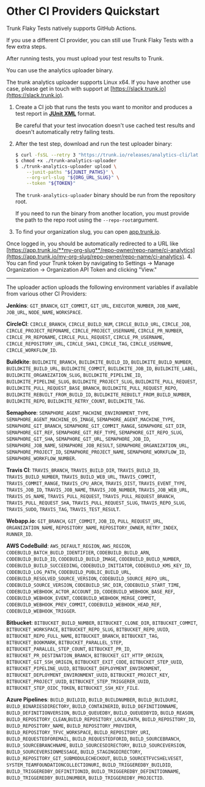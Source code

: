 # Other CI Providers Quickstart

Trunk Flaky Tests natively supports GitHub Actions.

If you use a different CI provider, you can still use Trunk Flaky Tests with a few extra steps.

After running tests, you must upload your test results to Trunk.

You can use the analytics uploader binary.

The trunk analytics uploader supports Linux x64. If you have another use case, please get in touch with support at [https://slack.trunk.io](https://slack.trunk.io).

1. Create a CI job that runs the tests you want to monitor and produces a test report in [**JUnit XML**](https://www.ibm.com/docs/en/developer-for-zos/14.1?topic=formats-junit-xml-format) format.

   Be careful that your test invocation doesn't use cached test results and doesn't automatically retry failing tests.

2. After the test step, download and run the test uploader binary:

   ```bash
   $ curl -fsSL --retry 3 "https://trunk.io/releases/analytics-cli/latest" -o ./trunk-analytics-uploader
   $ chmod +x ./trunk-analytics-uploader
   $ ./trunk-analytics-uploader upload \
       --junit-paths "${JUNIT_PATHS}" \
       --org-url-slug "${ORG_URL_SLUG}" \
       --token "${TOKEN}"
   ```

   The `trunk-analytics-uploader` binary should be run from the repository root.

   If you need to run the binary from another location, you must provide the path to the repo root using the `--repo-root`argument.

3. To find your organization slug, you can open [app.trunk.io](http://app.trunk.io).

Once logged in, you should be automatically redirected to a URL like [https://app.trunk.io/**my-org-slug**/repo-owner/repo-name/ci-analytics](https://app.trunk.io/my-org-slug/repo-owner/repo-name/ci-analytics). 4. You can find your Trunk token by navigating to Settings → Manage Organization → Organization API Token and clicking "View."

---

The uploader action uploads the following environment variables if available from various other CI Providers:

**Jenkins**: `GIT_BRANCH`, `GIT_COMMIT`, `GIT_URL`, `EXECUTOR_NUMBER`, `JOB_NAME`, `JOB_URL`, `NODE_NAME`, `WORKSPACE`.

**CircleCI**: `CIRCLE_BRANCH`, `CIRCLE_BUILD_NUM`, `CIRCLE_BUILD_URL`, `CIRCLE_JOB`, `CIRCLE_PROJECT_REPONAME`, `CIRCLE_PROJECT_USERNAME`, `CIRCLE_PR_NUMBER`, `CIRCLE_PR_REPONAME`, `CIRCLE_PULL_REQUEST`, `CIRCLE_PR_USERNAME`, `CIRCLE_REPOSITORY_URL`, `CIRCLE_SHA1`, `CIRCLE_TAG`, `CIRCLE_USERNAME`, `CIRCLE_WORKFLOW_ID`.

**Buildkite**: `BUILDKITE_BRANCH`, `BUILDKITE_BUILD_ID`, `BUILDKITE_BUILD_NUMBER`, `BUILDKITE_BUILD_URL`, `BUILDKITE_COMMIT`, `BUILDKITE_JOB_ID`, `BUILDKITE_LABEL`, `BUILDKITE_ORGANIZATION_SLUG`, `BUILDKITE_PIPELINE_ID`, `BUILDKITE_PIPELINE_SLUG`, `BUILDKITE_PROJECT_SLUG`, `BUILDKITE_PULL_REQUEST`, `BUILDKITE_PULL_REQUEST_BASE_BRANCH`, `BUILDKITE_PULL_REQUEST_REPO`, `BUILDKITE_REBUILT_FROM_BUILD_ID`, `BUILDKITE_REBUILT_FROM_BUILD_NUMBER`, `BUILDKITE_REPO`, `BUILDKITE_RETRY_COUNT`, `BUILDKITE_TAG`.

**Semaphore**: `SEMAPHORE_AGENT_MACHINE_ENVIRONMENT_TYPE`, `SEMAPHORE_AGENT_MACHINE_OS_IMAGE`, `SEMAPHORE_AGENT_MACHINE_TYPE`, `SEMAPHORE_GIT_BRANCH`, `SEMAPHORE_GIT_COMMIT_RANGE`, `SEMAPHORE_GIT_DIR`, `SEMAPHORE_GIT_REF`, `SEMAPHORE_GIT_REF_TYPE`, `SEMAPHORE_GIT_REPO_SLUG`, `SEMAPHORE_GIT_SHA`, `SEMAPHORE_GIT_URL`, `SEMAPHORE_JOB_ID`, `SEMAPHORE_JOB_NAME`, `SEMAPHORE_JOB_RESULT`, `SEMAPHORE_ORGANIZATION_URL`, `SEMAPHORE_PROJECT_ID`, `SEMAPHORE_PROJECT_NAME`, `SEMAPHORE_WORKFLOW_ID`, `SEMAPHORE_WORKFLOW_NUMBER`.

**Travis CI**: `TRAVIS_BRANCH`, `TRAVIS_BUILD_DIR`, `TRAVIS_BUILD_ID`, `TRAVIS_BUILD_NUMBER`, `TRAVIS_BUILD_WEB_URL`, `TRAVIS_COMMIT`, `TRAVIS_COMMIT_RANGE`, `TRAVIS_CPU_ARCH`, `TRAVIS_DIST`, `TRAVIS_EVENT_TYPE`, `TRAVIS_JOB_ID`, `TRAVIS_JOB_NAME`, `TRAVIS_JOB_NUMBER`, `TRAVIS_JOB_WEB_URL`, `TRAVIS_OS_NAME`, `TRAVIS_PULL_REQUEST`, `TRAVIS_PULL_REQUEST_BRANCH`, `TRAVIS_PULL_REQUEST_SHA`, `TRAVIS_PULL_REQUEST_SLUG`, `TRAVIS_REPO_SLUG`, `TRAVIS_SUDO`, `TRAVIS_TAG`, `TRAVIS_TEST_RESULT`.

**Webapp.io**: `GIT_BRANCH`, `GIT_COMMIT`, `JOB_ID`, `PULL_REQUEST_URL`, `ORGANIZATION_NAME`, `REPOSITORY_NAME`, `REPOSITORY_OWNER`, `RETRY_INDEX`, `RUNNER_ID`.

**AWS CodeBuild**: `AWS_DEFAULT_REGION`, `AWS_REGION`, `CODEBUILD_BATCH_BUILD_IDENTIFIER`, `CODEBUILD_BUILD_ARN`, `CODEBUILD_BUILD_ID`, `CODEBUILD_BUILD_IMAGE`, `CODEBUILD_BUILD_NUMBER`, `CODEBUILD_BUILD_SUCCEEDING`, `CODEBUILD_INITIATOR`, `CODEBUILD_KMS_KEY_ID`, `CODEBUILD_LOG_PATH`, `CODEBUILD_PUBLIC_BUILD_URL`, `CODEBUILD_RESOLVED_SOURCE_VERSION`, `CODEBUILD_SOURCE_REPO_URL`, `CODEBUILD_SOURCE_VERSION`, `CODEBUILD_SRC_DIR`, `CODEBUILD_START_TIME`, `CODEBUILD_WEBHOOK_ACTOR_ACCOUNT_ID`, `CODEBUILD_WEBHOOK_BASE_REF`, `CODEBUILD_WEBHOOK_EVENT`, `CODEBUILD_WEBHOOK_MERGE_COMMIT`, `CODEBUILD_WEBHOOK_PREV_COMMIT`, `CODEBUILD_WEBHOOK_HEAD_REF`, `CODEBUILD_WEBHOOK_TRIGGER`.

<!-- cSpell:disable -->

**Bitbucket**: `BITBUCKET_BUILD_NUMBER`, `BITBUCKET_CLONE_DIR`, `BITBUCKET_COMMIT`, `BITBUCKET_WORKSPACE`, `BITBUCKET_REPO_SLUG`, `BITBUCKET_REPO_UUID`, `BITBUCKET_REPO_FULL_NAME`, `BITBUCKET_BRANCH`, `BITBUCKET_TAG`, `BITBUCKET_BOOKMARK`, `BITBUCKET_PARALLEL_STEP`, `BITBUCKET_PARALLEL_STEP_COUNT`, `BITBUCKET_PR_ID`, `BITBUCKET_PR_DESTINATION_BRANCH`, `BITBUCKET_GIT_HTTP_ORIGIN`, `BITBUCKET_GIT_SSH_ORIGIN`, `BITBUCKET_EXIT_CODE`, `BITBUCKET_STEP_UUID`, `BITBUCKET_PIPELINE_UUID`, `BITBUCKET_DEPLOYMENT_ENVIRONMENT`, `BITBUCKET_DEPLOYMENT_ENVIRONMENT_UUID`, `BITBUCKET_PROJECT_KEY`, `BITBUCKET_PROJECT_UUID`, `BITBUCKET_STEP_TRIGGERER_UUID`, `BITBUCKET_STEP_OIDC_TOKEN`, `BITBUCKET_SSH_KEY_FILE`.

**Azure Pipelines**: `BUILD_BUILDID`, `BUILD_BUILDNUMBER`, `BUILD_BUILDURI`, `BUILD_BINARIESDIRECTORY`, `BUILD_CONTAINERID`, `BUILD_DEFINITIONNAME`, `BUILD_DEFINITIONVERSION`, `BUILD_QUEUEDBY`, `BUILD_QUEUEDBYID`, `BUILD_REASON`, `BUILD_REPOSITORY_CLEAN`,`BUILD_REPOSITORY_LOCALPATH`, `BUILD_REPOSITORY_ID`, `BUILD_REPOSITORY_NAME`, `BUILD_REPOSITORY_PROVIDER`, `BUILD_REPOSITORY_TFVC_WORKSPACE`, `BUILD_REPOSITORY_URI`, `BUILD_REQUESTEDFOREMAIL`, `BUILD_REQUESTEDFORID`, `BUILD_SOURCEBRANCH`, `BUILD_SOURCEBRANCHNAME`, `BUILD_SOURCESDIRECTORY`, `BUILD_SOURCEVERSION`, `BUILD_SOURCEVERSIONMESSAGE`, `BUILD_STAGINGDIRECTORY`, `BUILD_REPOSITORY_GIT_SUBMODULECHECKOUT`, `BUILD_SOURCETFVCSHELVESET`, `SYSTEM_TEAMFOUNDATIONCOLLECTIONURI`, `BUILD_TRIGGEREDBY_BUILDID`, `BUILD_TRIGGEREDBY_DEFINITIONID`, `BUILD_TRIGGEREDBY_DEFINITIONNAME`, `BUILD_TRIGGEREDBY_BUILDNUMBER`, `BUILD_TRIGGEREDBY_PROJECTID`.
